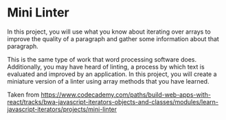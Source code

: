 <h1>Mini Linter</h1>
In this project, you will use what you know about iterating over arrays to improve the quality of a paragraph and gather some information about that paragraph.

This is the same type of work that word processing software does. Additionally, you may have heard of linting, a process by which text is evaluated and improved by an application. In this project, you will create a miniature version of a linter using array methods that you have learned.

Taken from https://www.codecademy.com/paths/build-web-apps-with-react/tracks/bwa-javascript-iterators-objects-and-classes/modules/learn-javascript-iterators/projects/mini-linter
